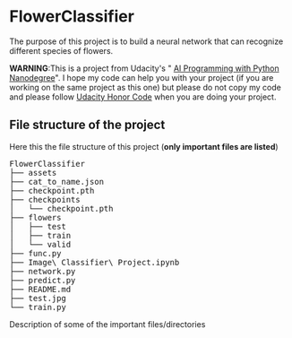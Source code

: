 # FlowerClassifier

The purpose of this project is to build a neural network that can recognize different species of flowers.

__WARNING__:This is a project from Udacity's " [AI Programming with Python Nanodegree](https://www.udacity.com/course/ai-programming-python-nanodegree--nd089)". I hope my code can help you with your project (if you are working on the same project as this one) but please do not copy my code and please follow [Udacity Honor Code](https://www.udacity.com/legal/community-guidelines) when you are doing your project.

## File structure of the project
Here this the file structure of this project (**only important files are listed**)
<pre>
FlowerClassifier
├── assets
├── cat_to_name.json
├── checkpoint.pth
├── checkpoints
│   └── checkpoint.pth
├── flowers
│   ├── test
│   ├── train
│   └── valid
├── func.py
├── Image\ Classifier\ Project.ipynb
├── network.py
├── predict.py
├── README.md
├── test.jpg
└── train.py
</pre>
Description of some of the important files/directories





